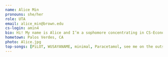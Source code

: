```yaml
---
name: Alice Min
pronouns: she/her
role: UTA
email: alice_min@brown.edu
cs-login: amin4
bio: Hi! My name is Alice and I’m a sophomore concentrating in CS-Economics and Visual Arts. At Brown, I’m involved in FullStack at Brown, Brown Consulting Club, Econ DUG, and post- Magazine! In my free time, I love learning graphic design, baking, and visiting art exhibits!
hometown: Palos Verdes, CA
photo: Alice.jpg
top-songs: [PiLOT, WUSAYANAME, minimal, Paracetamol, see me on the outside!]
---
```

